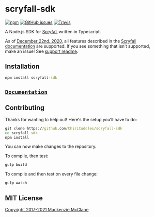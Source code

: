 # scryfall-sdk
[![npm](https://img.shields.io/npm/v/scryfall-sdk.svg?style=flat-square)](https://www.npmjs.com/package/scryfall-sdk)
[![GitHub issues](https://img.shields.io/github/issues/ChiriCuddles/scryfall-sdk.svg?style=flat-square)](https://github.com/ChiriCuddles/scryfall-sdk)
[![Travis](https://img.shields.io/travis/com/ChiriCuddles/scryfall-sdk/master.svg?style=flat-square)](https://travis-ci.com/ChiriCuddles/scryfall-sdk)

A Node.js SDK for [Scryfall](https://scryfall.com/docs/api) written in Typescript.

As of [December 22nd, 2020](./CHANGELOG.md), all features described in the [Scryfall documentation](https://scryfall.com/docs/api) are supported. If you see something that isn't supported, make an issue! See [support readme](./SUPPORT.md).


## Installation

```bat
npm install scryfall-sdk
```


## [`Documentation`](./DOCUMENTATION.md)


## Contributing

Thanks for wanting to help out! Here's the setup you'll have to do:
```bat
git clone https://github.com/ChiriCuddles/scryfall-sdk
cd scryfall-sdk
npm install
```
You can now make changes to the repository. 

To compile, then test:
```bat
gulp build
```
To compile and then test on every file change:
```bat
gulp watch
```


## MIT License

[Copyright 2017-2021 Mackenzie McClane](./LICENSE)
